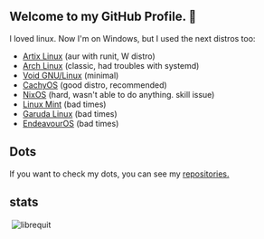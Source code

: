 ## Welcome to my GitHub Profile. 👋

<!--
- 🌱 I’m currently learning ...
- 👯 I’m looking to collaborate on ...
- 🤔 I’m looking for help with ...
- 💬 Ask me about ricing.
- 📫 How to reach me: 
- 😄 Pronouns: 
-->

I loved linux. Now I'm on Windows, but I used the next distros too:

- [Artix Linux](artixlinux.org) (aur with runit, W distro)
- [Arch Linux](archlinux.org) (classic, had troubles with systemd)
- [Void GNU/Linux](voidlinux.org) (minimal)
- [CachyOS](cachyos.org) (good distro, recommended)
- [NixOS](nixos.org) (hard, wasn't able to do anything. skill issue)
- [Linux Mint](linuxmint.com) (bad times)
- [Garuda Linux](garudalinux.org) (bad times)
- [EndeavourOS](endeavouros.com) (bad times)

## Dots
If you want to check my dots, you can see my [repositories.](https://github.com/librequit?tab=repositories)

## stats

<p>&nbsp;<img align="center" src="https://github-readme-stats.vercel.app/api?username=xrwv&show_icons=true&locale=en" alt="librequit" /></p>
